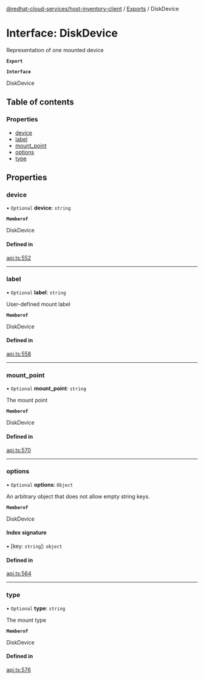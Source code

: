 [@redhat-cloud-services/host-inventory-client](../README.md) / [Exports](../modules.md) / DiskDevice

# Interface: DiskDevice

Representation of one mounted device

**`Export`**

**`Interface`**

DiskDevice

## Table of contents

### Properties

- [device](DiskDevice.md#device)
- [label](DiskDevice.md#label)
- [mount\_point](DiskDevice.md#mount_point)
- [options](DiskDevice.md#options)
- [type](DiskDevice.md#type)

## Properties

### device

• `Optional` **device**: `string`

**`Memberof`**

DiskDevice

#### Defined in

[api.ts:552](https://github.com/RedHatInsights/javascript-clients/blob/master/packages/host-inventory/api.ts#L552)

___

### label

• `Optional` **label**: `string`

User-defined mount label

**`Memberof`**

DiskDevice

#### Defined in

[api.ts:558](https://github.com/RedHatInsights/javascript-clients/blob/master/packages/host-inventory/api.ts#L558)

___

### mount\_point

• `Optional` **mount\_point**: `string`

The mount point

**`Memberof`**

DiskDevice

#### Defined in

[api.ts:570](https://github.com/RedHatInsights/javascript-clients/blob/master/packages/host-inventory/api.ts#L570)

___

### options

• `Optional` **options**: `Object`

An arbitrary object that does not allow empty string keys.

**`Memberof`**

DiskDevice

#### Index signature

▪ [key: `string`]: `object`

#### Defined in

[api.ts:564](https://github.com/RedHatInsights/javascript-clients/blob/master/packages/host-inventory/api.ts#L564)

___

### type

• `Optional` **type**: `string`

The mount type

**`Memberof`**

DiskDevice

#### Defined in

[api.ts:576](https://github.com/RedHatInsights/javascript-clients/blob/master/packages/host-inventory/api.ts#L576)
